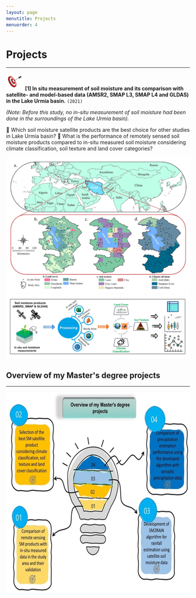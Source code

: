 ```yaml
---
layout: page
menutitle: Projects
menuorder: 4
---
```


# __Projects__
_________________________________________________________________________________________________________________________________________________________________________

<img width="48" height="48" alt="Target" src="/assets//Target.png"> __[1] In situ measurement of soil moisture and its comparison with satellite- and model-based data (AMSR2, SMAP L3, SMAP L4 and GLDAS) in the Lake Urmia basin.__ `(2021)`

*(Note: Before this study, no in-situ measurement of soil moisture had been done in the surroundings of the Lake Urmia basin).*

	Which soil moisture satellite products are the best choice for other studies in Lake Urmia basin? 
	What is the performance of remotely sensed soil moisture products compared to in-situ measured soil moisture considering climate classification, soil texture and land cover categories?

<img width="550" alt="project01" src="/assets//project01.jpg">  <img src="/assets//workflow11.jpg" alt="workflow11"> 

## __Overview of my Master's degree projects__
________________________________________________________________________________________________________________________________________________________

<img width="550" height="550" alt="overview" src="/assets//overview.jpg">
